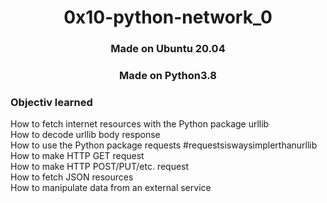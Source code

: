 <h1 align="center">0x10-python-network_0</h1>

<h3 align="center">Made on Ubuntu 20.04</h3>
<h3 align="center">Made on Python3.8</h3>

<h3>Objectiv learned</h3>

<p>
How to fetch internet resources with the Python package urllib</br>
How to decode urllib body response</br>
How to use the Python package requests #requestsiswaysimplerthanurllib</br>
How to make HTTP GET request</br>
How to make HTTP POST/PUT/etc. request</br>
How to fetch JSON resources</br>
How to manipulate data from an external service</br>
</p>
